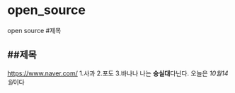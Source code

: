 # open_source
open source
#제목

##제목
----------------
<https://www.naver.com/>
1.사과
2.포도
3.바나나
나는 **숭실대**다닌다.
오늘은 *10월14일*이다
